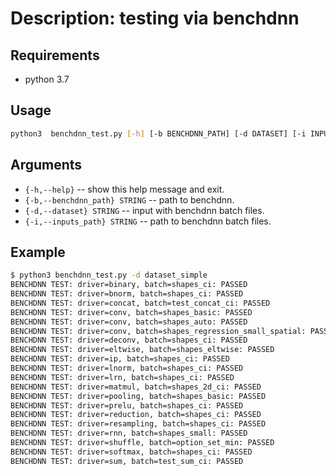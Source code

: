 # Description: testing via benchdnn

## Requirements
 - python 3.7

## Usage
``` sh
python3  benchdnn_test.py [-h] [-b BENCHDNN_PATH] [-d DATASET] [-i INPUTS_PATH]
```

## Arguments
  - `{-h,--help}` -- show this help message and exit.
  - `{-b,--benchdnn_path} STRING` -- path to benchdnn.
  - `{-d,--dataset} STRING` -- input with benchdnn batch files.
  - `{-i,--inputs_path} STRING` -- path to benchdnn batch files.

## Example

```sh
$ python3 benchdnn_test.py -d dataset_simple
BENCHDNN TEST: driver=binary, batch=shapes_ci: PASSED
BENCHDNN TEST: driver=bnorm, batch=shapes_ci: PASSED
BENCHDNN TEST: driver=concat, batch=test_concat_ci: PASSED
BENCHDNN TEST: driver=conv, batch=shapes_basic: PASSED
BENCHDNN TEST: driver=conv, batch=shapes_auto: PASSED
BENCHDNN TEST: driver=conv, batch=shapes_regression_small_spatial: PASSED
BENCHDNN TEST: driver=deconv, batch=shapes_ci: PASSED
BENCHDNN TEST: driver=eltwise, batch=shapes_eltwise: PASSED
BENCHDNN TEST: driver=ip, batch=shapes_ci: PASSED
BENCHDNN TEST: driver=lnorm, batch=shapes_ci: PASSED
BENCHDNN TEST: driver=lrn, batch=shapes_ci: PASSED
BENCHDNN TEST: driver=matmul, batch=shapes_2d_ci: PASSED
BENCHDNN TEST: driver=pooling, batch=shapes_basic: PASSED
BENCHDNN TEST: driver=prelu, batch=shapes_ci: PASSED
BENCHDNN TEST: driver=reduction, batch=shapes_ci: PASSED
BENCHDNN TEST: driver=resampling, batch=shapes_ci: PASSED
BENCHDNN TEST: driver=rnn, batch=shapes_small: PASSED
BENCHDNN TEST: driver=shuffle, batch=option_set_min: PASSED
BENCHDNN TEST: driver=softmax, batch=shapes_ci: PASSED
BENCHDNN TEST: driver=sum, batch=test_sum_ci: PASSED
```
